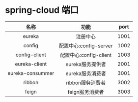# spring-cloud 端口

|名称|功能|port|
|:---:|:---:|:---:|
|eureka | 注册中心 | 1001 |
|config|配置中心:config-server|1002|
|config-client|配置中心:config-client|1003|
| eureka-client | eureka服务提供者 | 2001 |
| eureka-consummer | eureka服务消费者 | 3001 |
| ribbon | ribbon服务消费者 | 3002 |
| feign|feign服务消费者|3003|
